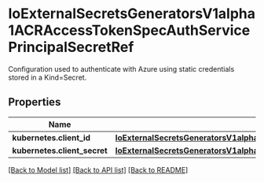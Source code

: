 # IoExternalSecretsGeneratorsV1alpha1ACRAccessTokenSpecAuthServicePrincipalSecretRef

Configuration used to authenticate with Azure using static credentials stored in a Kind=Secret.
## Properties
Name | Type | Description | Notes
------------ | ------------- | ------------- | -------------
**kubernetes.client_id** | [**IoExternalSecretsGeneratorsV1alpha1ACRAccessTokenSpecAuthServicePrincipalSecretRefClientId**](IoExternalSecretsGeneratorsV1alpha1ACRAccessTokenSpecAuthServicePrincipalSecretRefClientId.md) |  | [optional] 
**kubernetes.client_secret** | [**IoExternalSecretsGeneratorsV1alpha1ACRAccessTokenSpecAuthServicePrincipalSecretRefClientSecret**](IoExternalSecretsGeneratorsV1alpha1ACRAccessTokenSpecAuthServicePrincipalSecretRefClientSecret.md) |  | [optional] 

[[Back to Model list]](../README.md#documentation-for-models) [[Back to API list]](../README.md#documentation-for-api-endpoints) [[Back to README]](../README.md)


